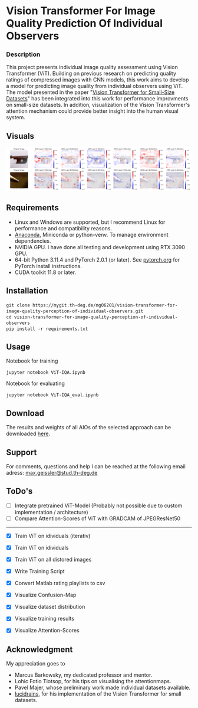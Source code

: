 # Vision Transformer For Image Quality Prediction Of Individual Observers

### Description
This project presents individual image quality assessment using Vision Transformer (ViT). Building on previous research on predicting quality ratings of compressed images with CNN models, this work aims to develop a model for predicting image quality from individual observers using ViT. The model presented in the paper "[Vision Transformer for Small-Size Datasets](https://arxiv.org/abs/2112.13492)" has been integrated into this work for performance improvments on small-size datasets. In addition, visualization of the Vision Transformer's attention mechanism could provide better insight into the human visual system.

## Visuals
![Attentionmap comparison between all AIOs for the prediction of the quality of two images](results/Attention_maps/comparisons/focus_layer_6_attention_comparison.png)

## Requirements
- Linux and Windows are supported, but I recommend Linux for performance and compatibility reasons.
- [Anaconda](https://www.anaconda.com/download), Miniconda or python-venv. To manage environment dependencies.
- NVIDIA GPU. I have done all testing and development using RTX 3090 GPU.
- 64-bit Python 3.11.4 and PyTorch 2.0.1 (or later). See [pytorch.org](https://pytorch.org) for PyTorch install instructions.
- CUDA toolkit 11.8 or later.

## Installation
```
git clone https://mygit.th-deg.de/mg06201/vision-transformer-for-image-quality-perception-of-individual-observers.git
cd vision-transformer-for-image-quality-perception-of-individual-observers
pip install -r requirements.txt
```

## Usage
Notebook for training
```
jupyter notebook ViT-IQA.ipynb
```
Notebook for evaluating
```
jupyter notebook ViT-IQA_eval.ipynb
```
## Download
The results and weights of all AIOs of the selected approach can be downloaded [here](https://nextcloud.th-deg.de/s/JokosT8agMc6icF).

## Support
For comments, questions and help I can be reached at the following email adress: max.geissler@stud.th-deg.de

## ToDo's
- [ ] Integrate pretrained ViT-Model (Probably not possible due to custom implementation / architecture)
- [ ] Compare Attention-Scores of ViT with GRADCAM of JPEGResNet50

***
- [x] Train ViT on idividuals (iterativ)
- [x] Train ViT on idividuals
- [x] Train ViT on all distored images
- [x] Write Training Script
- [x] Convert Matlab rating playlists to csv
- [x] Visualize Confusion-Map
- [x] Visualize dataset distribution
- [x] Visualize training results
- [x] Visualize Attention-Scores


## Acknowledgment
My appreciation goes to
- Marcus Barkowsky, my dedicated professor and mentor.
- Lohic Fotio Tiotsop, for his tips on visualising the attentionmaps.
- Pavel Majer, whose preliminary work made individual datasets available.
- [lucidrains](https://github.com/lucidrains), for his implementation of the Vision Transformer for small datasets.
